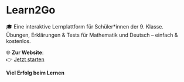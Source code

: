 # Learn2Go

🎓 Eine interaktive Lernplattform für Schüler*innen der 9. Klasse.  
Übungen, Erklärungen & Tests für Mathematik und Deutsch – einfach & kostenlos.

🌐 **Zur Website**:  
👉 [Jetzt starten](https://w87h.github.io/Learn2Go/index.html)

**Viel Erfolg beim Lernen**
